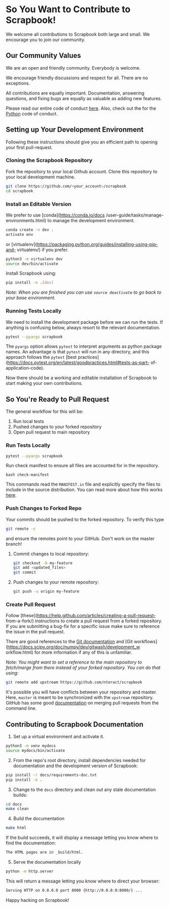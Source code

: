 # So You Want to Contribute to Scrapbook!

We welcome all contributions to Scrapbook both large and small. We encourage you
to join our community.

## Our Community Values

We are an open and friendly community. Everybody is welcome.

We encourage friendly discussions and respect for all. There are no
exceptions.

All contributions are equally important. Documentation, answering questions,
and fixing bugs are equally as valuable as adding new features.

Please read our entire code of conduct
[here](https://github.com/nteract/nteract/blob/master/CODE_OF_CONDUCT.md).
Also, check out the for the
[Python](https://github.com/nteract/nteract/blob/master/CODE_OF_CONDUCT.md)
code of conduct.

## Setting up Your Development Environment

Following these instructions should give you an efficient path to opening your
 first pull-request.

### Cloning the Scrapbook Repository

Fork the repository to your local Github
account. Clone this repository to your local development machine. 

```bash
git clone https://github.com/<your_account>/scrapbook 
cd scrapbook
```

### Install an Editable Version

We prefer to use [conda](https://conda.io/docs
/user-guide/tasks/manage-environments.html) to manage the development
environment. 

```bash
conda create -n dev . 
activate env
``` 

or
[virtualenv](https://packaging.python.org/guides/installing-using-pip-and-
virtualenv/) if you prefer. 

```bash
python3 -m virtualenv dev
source dev/bin/activate
```

Install Scrapbook using:

```bash
pip install -e .[dev]
```

_Note: When you are finished you can use `source deactivate` to go back to your base environment._

### Running Tests Locally

We need to install the development package before we can run the tests. If anything is confusing below, always resort to the relevant documentation.

```bash
pytest --pyargs scrapbook
```

The `pyargs` option allows `pytest` to interpret arguments as python package
names. An advantage is that `pytest` will run in any directory, and this
approach follows the `pytest` [best
practices](https://docs.pytest.org/en/latest/goodpractices.html#tests-as-part-
of-application-code).

Now there should be a working and editable installation of Scrapbook to start
making your own contributions.

## So You're Ready to Pull Request

The general workflow for this will be:

1. Run local tests
2. Pushed changes to your forked repository
3. Open pull request to main repository

### Run Tests Locally

```bash
pytest --pyargs scrapbook
```

Run check manifest to ensure all files are accounted for in the repository.

```bash check-manifest ``` 

This commands read the `MANIFEST.in` file and explicitly specify the files to
include in the source distribution. You can read more about how this works
[here](https://docs.python.org/3/distutils/sourcedist.html).

### Push Changes to Forked Repo

Your commits should be pushed to the forked repository. To verify this type 

```bash
git remote -v
``` 

and ensure the remotes point to your GitHub. Don't work on the master branch!

1. Commit changes to local repository:

    ```bash
    git checkout -b my-feature
    git add <updated_files>
    git commit
    ```
2. Push changes to your remote repository:

    ```bash
    git push -u origin my-feature
    ```

### Create Pull Request

Follow [these](https://help.github.com/articles/creating-a-pull-request-
from-a-fork/) instructions to create a pull request from a forked repository.
If you are submitting a bug-fix for a specific issue make sure to reference
the issue in the pull request.

There are good references to the [Git documentation](https://git-scm.com/doc)
and [Git workflows](https://docs.scipy.org/doc/numpy/dev/gitwash/development_w
orkflow.html) for more information if any of this is unfamiliar.

_Note: You might want to set a reference to the main repository to fetch/merge from there instead of your forked repository. You can do that using:_

```bash
git remote add upstream https://github.com/nteract/scrapbook
```

It's possible you will have conflicts between your repository and master. Here,
`master` is meant to be synchronized with the `upstream` repository.  GitHub has
some good [documentation](https://help.github.com/articles/resolving-a-merge-conflict-using-the-command-line/)
on merging pull requests from the command line.

## Contributing to Scrapbook Documentation

1. Set up a virtual environment and activate it.

```bash
python3 -m venv mydocs
source mydocs/bin/activate
```

2. From the repo's root directory, install dependencies needed for documentation
   and the development version of Scrapbook:

```bash
pip install -r docs/requirements-doc.txt
pip install -e .
```

3. Change to the `docs` directory and clean out any stale documentation builds:

```bash
cd docs
make clean
```

4. Build the documentation

```bash
make html
```

If the build succeeds, it will display a message letting you know where to find
the documentation:

```bash
The HTML pages are in _build/html.
```

5. Serve the documentation locally

```bash
python -m http.server
```

This will return a message letting you know where to direct your browser:

```bash
Serving HTTP on 0.0.0.0 port 8000 (http://0.0.0.0:8000/) ...
```



Happy hacking on Scrapbook!
